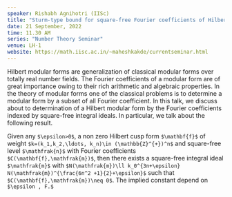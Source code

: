 ```yaml
---
speaker: Rishabh Agnihotri (IISc)
title: "Sturm-type bound for square-free Fourier coefficients of Hilbert modular forms"
date: 21 September, 2022
time: 11.30 AM
series: "Number Theory Seminar"
venue: LH-1
website: https://math.iisc.ac.in/~maheshkakde/currentseminar.html
---
```


Hilbert modular forms are generalization of classical modular forms over totally real number fields. The Fourier coefficients of a modular form are of great importance owing to
their rich arithmetic and algebraic properties. In the theory of modular forms one of the
classical problems is to determine a modular form by a subset of all Fourier coefficient.
In this talk, we discuss about to determination of a Hilbert modular form by the Fourier
coefficients indexed by square-free integral ideals. In particular, we talk about the following result.

Given any `$\epsilon>0$`, a non zero Hilbert cusp form `$\mathbf{f}$`  of weight `$k=(k_1,k_2,\ldots, k_n)\in (\mathbb{Z}^{+})^n$` and square-free level `$\mathfrak{n}$` with Fourier coefficients 
`$C(\mathbf{f},\mathfrak{m})$`, then there exists a square-free integral ideal `$\mathfrak{m}$` with `$N(\mathfrak{m})\ll k_0^{3n+\epsilon} N(\mathfrak{m})^{\frac{6n^2 +1}{2}+\epsilon}$` such that `$C(\mathbf{f},\mathfrak{m})\neq 0$`. The implied constant depend on `$\epsilon , F.$`

